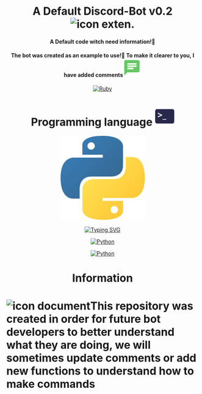 <h1 align="center">A Default Discord-Bot v0.2 <image src='https://github.com/DeMorMr/Default-Discord-Bot/blob/main/.github/assets/icon_ext.svg' alt='icon exten.'> </h1>
<h4 align="center">A Default code witch need information!🤗</h4>
<h4 align="center"> The bot was created as an example to use!💖 To make it clearer to you, I have added comments<img src='https://github.com/DeMorMr/Default-Discord-Bot/blob/main/.github/assets/icon_chat.svg' alt='icon chat'> </h4>
<div align="center">
  
<a href='https://www.donationalerts.com/r/lisichka1236'>![Ruby](https://img.shields.io/badge/Support_Donat_Alerts-%23CC342D.svg?style=for-the-badge&logo=ruby&logoColor=white)</a>
</div>
<h1 align="center">Programming language <img src='https://github.com/DeMorMr/Default-Discord-Bot/blob/main/.github/assets/icon_console.svg' alt='icon console' width="50"> </h1>

<div align="center">
<img src="https://github.com/DeMorMr/Default-Discord-Bot/blob/main/.github/assets/icon_py.svg" alt="icon python">
  
[![Typing SVG](https://readme-typing-svg.herokuapp.com?color=%2336BCF7&lines=Bot+was+created+in+Python+using+d.py)](https://git.io/typing-svg)

</div>
<div align="center">
  
<a href='https://www.python.org/ftp/python/3.6.0/python-3.6.0-amd64-webinstall.exe'>![Python](https://img.shields.io/badge/python_download_3.6-3670A0?style=for-the-badge&logo=python&logoColor=ffdd54)</a>

<a href='[https://www.python.org/ftp/python/3.6.0/python-3.6.0-amd64-webinstall.exe](https://discordpy.readthedocs.io/en/stable/index.html)'>![Python](https://img.shields.io/badge/Documentation_Discord.py-3670A0?style=for-the-badge&logo=python&logoColor=ffdd54)</a>

</div>


<h1 align="center">Information</h1>
<h1 aligin='top'><image src="https://github.com/DeMorMr/Default-Discord-Bot/blob/main/.github/assets/icon_document.svg" alt="icon document" width="50">This repository was created in order for future bot developers to better understand what they are doing, we will sometimes update comments or add new functions to understand how to make commands</h1>


